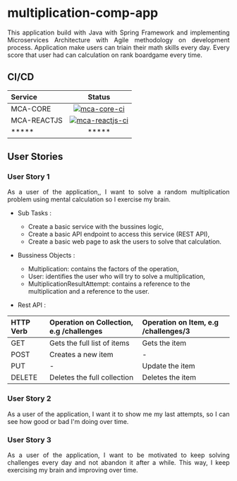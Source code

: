 # multiplication-comp-app

<p align="justify">
This application build with Java with Spring Framework and implementing Microservices Architecture with Agile methodology on development process. Application make users can triain their math skills every day. Every score that user had can calculation on rank boardgame every time.
</p>

## CI/CD

| Service      | Status     |
| :------------ |   :---:       |
| MCA-CORE     | [![mca-core-ci](https://github.com/gusrylmubarok/multiplication-comp-app/actions/workflows/mca-core-ci.yml/badge.svg)](https://github.com/gusrylmubarok/multiplication-comp-app/actions/workflows/mca-core-ci.yml)    |
| MCA-REACTJS     | [![mca-reactjs-ci](https://github.com/gusrylmubarok/multiplication-comp-app/actions/workflows/mca-reactjs-ci.yml/badge.svg)](https://github.com/gusrylmubarok/multiplication-comp-app/actions/workflows/mca-reactjs-ci.yml)   |
| *****     | *****    |

## User Stories

### User Story 1
<p align="justify">
As a user of the application,, I want to solve a random multiplication problem using mental calculation so I exercise my brain.
</p>

* Sub Tasks :
    * Create a basic  service with the bussines logic,
    * Create a basic API endpoint to access this service (REST API),
    * Create a basic web page to ask the users to solve that calculation.

* Bussiness Objects :
    * Multiplication: contains the factors of the operation,
    * User: identifies the user who will try to solve a multiplication,
    * MultiplicationResultAttempt: contains a reference to the multiplication and a reference to the user.
    
* Rest API :

| HTTP Verb      | Operation on Collection, e.g /challenges     | Operation on Item, e.g /challenges/3     |
| :------------ |   :-----       | :-----     |
| GET     | Gets the full list of items     | Gets the item     |
| POST     | Creates a new item     | -     |
| PUT     | -     | Update the item     |
| DELETE     | Deletes the full collection     | Deletes the item     |

### User Story 2
<p align="justify">
As a user of the application, I want it to show me my last attempts, so I can see how good or bad I'm doing over time.
</p>

### User Story 3
<p align="justify">
As a user of the application, I want to be motivated to keep solving challenges every day and not abandon it after a while. This way, I keep exercising my brain and improving over time.
</p>



